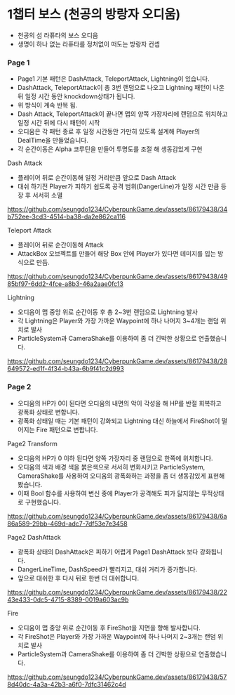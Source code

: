 # 1챕터 보스 (천공의 방랑자 오디움)
* 천공의 섬 라퓨타의 보스 오디움
* 생명이 하나 없는 라퓨타를 정처없이 떠도는 방랑자 컨셉

### Page 1
* Page1 기본 패턴은 DashAttack, TeleportAttack, Lightning이 있습니다.
* DashAttack, TeleportAttack이 총 3번 랜덤으로 나오고 Lightning 패턴이 나온 뒤 일정 시간 동안 knockdown상태가 됩니다.
* 위 방식이 계속 반복 됨.
* Dash Attack, TeleportAttack이 끝나면 맵의 양쪽 가장자리에 랜덤으로 위치하고 일정 시간 뒤에 다시 패턴이 시작
* 오디움은 각 패턴 종료 후 일정 시간동안 가만히 있도록 설계해 Player의 DealTime을 만들었습니다.
* 각 순간이동은 Alpha 코루틴을 만들어 투명도를 조절 해 생동감있게 구현

Dash Attack
* 플레이어 뒤로 순간이동해 일정 거리만큼 앞으로 Dash Attack
* 대쉬 하기전 Player가 피하기 쉽도록 공격 범위(DangerLine)가 일정 시간 만큼 등장 후 서서히 소멸

https://github.com/seungdo1234/CyberpunkGame.dev/assets/86179438/34b752ee-3cd3-4514-ba38-da2e862ca116

Teleport Attack
* 플레이어 뒤로 순간이동해 Attack
* AttackBox 오브젝트를 만들어 해당 Box 안에 Player가 있다면 데미지를 입는 방식으로 만듬.

https://github.com/seungdo1234/CyberpunkGame.dev/assets/86179438/4985bf97-6dd2-4fce-a8b3-46a2aae0fc13

Lightning
* 오디움이 맵 중앙 위로 순간이동 후 총 2~3번 랜덤으로 Lightning 발사
* 각 Lightning은 Player와 가장 가까운 Waypoint에 하나 나머지 3~4개는 랜덤 위치로 발사
* ParticleSystem과 CameraShake를 이용하여 좀 더 긴박한 상황으로 연출했습니다.

https://github.com/seungdo1234/CyberpunkGame.dev/assets/86179438/28649572-ed1f-4f34-b43a-6b9f41c2d993

### Page 2
* 오디움의 HP가 0이 된다면 오디움의 내면의 악이 각성을 해 HP를 반절 회복하고 광폭화 상태로 변합니다.
* 광폭화 상태일 때는 기본 패턴이 강화되고 Lightning 대신 하늘에서 FireShot이 떨어지는 Fire 패턴으로 변합니다.

Page2 Transform
* 오디움의 HP가 0 이하 된다면 양쪽 가장자리 중 랜덤으로 한쪽에 위치합니다.
* 오디움의 색과 배경 색을 붉은색으로 서서히 변화시키고 ParticleSystem, CameraShake를 사용하여 오디움의 광폭화하는 과정을 좀 더 생동감있게 표현해봤습니다.
* 이때 Bool 함수를 사용하여 변신 중에 Player가 공격해도 피가 닳지않는 무적상태로 구현했습니다.


https://github.com/seungdo1234/CyberpunkGame.dev/assets/86179438/6a86a589-29bb-469d-adc7-7df53e7e3458


Page2 DashAttack
* 광폭화 상태의 DashAttack은 피하기 어렵게 Page1 DashAttack 보다 강화됩니다.
* DangerLineTime, DashSpeed가 빨리지고, 대쉬 거리가 증가합니다.
* 앞으로 대쉬한 후 다시 뒤로 한번 더 대쉬합니다.


https://github.com/seungdo1234/CyberpunkGame.dev/assets/86179438/2243e433-0dc5-4715-8389-0019a603ac9b


Fire
* 오디움이 맵 중앙 위로 순간이동 후 FireShot을 지면을 향해 발사합니다.
* 각 FireShot은 Player와 가장 가까운 Waypoint에 하나 나머지 2~3개는 랜덤 위치로 발사
* ParticleSystem과 CameraShake를 이용하여 좀 더 긴박한 상황으로 연출했습니다.


https://github.com/seungdo1234/CyberpunkGame.dev/assets/86179438/578d40dc-4a3a-42b3-a6f0-7dfc31462c4d



